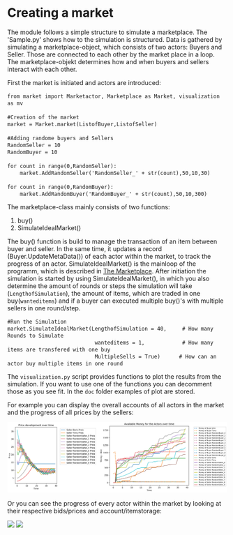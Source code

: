 # Creating a market

The module follows a simple structure to simulate a marketplace. 
The 'Sample.py' shows how to the simulation is structured. Data is gathered
by simulating a marketplace-object, which consists of two actors: Buyers and Seller. Those are connected
to each other by the market place in a loop. The marketplace-objekt determines
how and when buyers and sellers interact with each other. 

First the market is initiated and actors are introduced:
```
from market import Marketactor, Marketplace as Market, visualization as mv

#Creation of the market
market = Market.market(ListofBuyer,ListofSeller)

#Adding randome buyers and Sellers
RandomSeller = 10
RandomBuyer = 10

for count in range(0,RandomSeller):
    market.AddRandomSeller('RandomSeller_' + str(count),50,10,30)

for count in range(0,RandomBuyer):
    market.AddRandomBuyer('RandomBuyer_' + str(count),50,10,300)
```

The marketplace-class mainly consists of two functions:
1. buy()
2. SimulateIdealMarket()

The buy() function is build to manage the transaction of an item between 
buyer and seller. In the same time, it updates a record (Buyer.UpdateMetaData()) of each actor within 
the market, to track the progress of an actor. SimulateIdealMarket() is the mainloop of the programm, 
which is described in [The Marketplace](docs\marketplace.md). After initiation the simulation is 
started by using SimulateIdealMarket(), in which you also determine the amount of rounds or steps
the simulation will take (`LengthofSimulation`), the amount of items, which are traded in one buy(`wanteditems`)
and if a buyer can executed multiple buy()'s with multiple sellers in one round/step.

```
#Run the Simulation
market.SimulateIdealMarket(LengthofSimulation = 40,     # How many Rounds to Simulate
                            wanteditems = 1,            # How many items are transfered with one buy
                            MultipleSells = True)      # How can an actor buy multiple items in one round
```

The `visualization.py` script provides functions to plot the results from the simulation.
If you want to use one of the functions you can decomment those as you see fit. 
In the `doc` folder examples of plot are stored.

For example you can display the overall accounts of all actors in the market and the progress 
of all prices by the sellers:

![Money and Prices in the market](./doc1.png "Money and prices in the market")

Or you can see the progress of every actor within the market by looking at their respective bids/prices and account/itemstorage:

<img src="/doc2.png" width="300" />
<img src="/doc3.png" width="300" />
